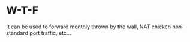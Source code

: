# W-T-F

It can be used to forward monthly thrown by the wall, NAT chicken non-standard port traffic, etc...
